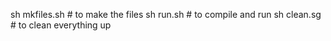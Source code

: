 sh mkfiles.sh # to make the files
sh run.sh  # to compile and run
sh clean.sg # to clean everything up